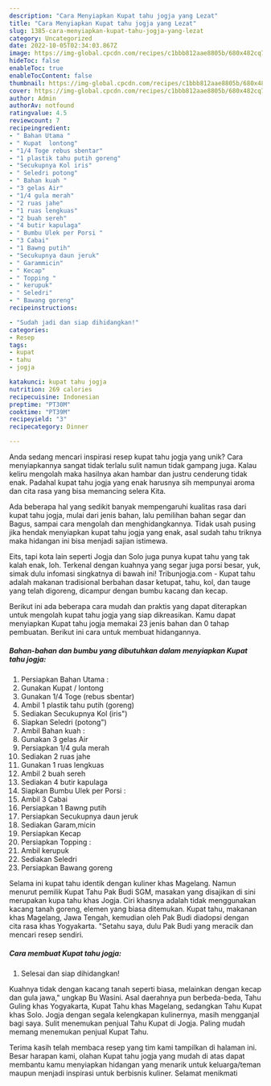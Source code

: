 ```yaml
---
description: "Cara Menyiapkan Kupat tahu jogja yang Lezat"
title: "Cara Menyiapkan Kupat tahu jogja yang Lezat"
slug: 1385-cara-menyiapkan-kupat-tahu-jogja-yang-lezat
category: Uncategorized
date: 2022-10-05T02:34:03.867Z
image: https://img-global.cpcdn.com/recipes/c1bbb812aae8805b/680x482cq70/kupat-tahu-jogja-foto-resep-utama.jpg
hideToc: false
enableToc: true
enableTocContent: false
thumbnail: https://img-global.cpcdn.com/recipes/c1bbb812aae8805b/680x482cq70/kupat-tahu-jogja-foto-resep-utama.jpg
cover: https://img-global.cpcdn.com/recipes/c1bbb812aae8805b/680x482cq70/kupat-tahu-jogja-foto-resep-utama.jpg
author: Admin
authorAv: notfound
ratingvalue: 4.5
reviewcount: 7
recipeingredient:
- " Bahan Utama "
- " Kupat  lontong"
- "1/4 Toge rebus sbentar"
- "1 plastik tahu putih goreng"
- "Secukupnya Kol iris"
- " Seledri potong"
- " Bahan kuah "
- "3 gelas Air"
- "1/4 gula merah"
- "2 ruas jahe"
- "1 ruas lengkuas"
- "2 buah sereh"
- "4 butir kapulaga"
- " Bumbu Ulek per Porsi "
- "3 Cabai"
- "1 Bawng putih"
- "Secukupnya daun jeruk"
- " Garammicin"
- " Kecap"
- " Topping "
- " kerupuk"
- " Seledri"
- " Bawang goreng"
recipeinstructions:

- "Sudah jadi dan siap dihidangkan!"
categories:
- Resep
tags:
- kupat
- tahu
- jogja

katakunci: kupat tahu jogja 
nutrition: 269 calories
recipecuisine: Indonesian
preptime: "PT30M"
cooktime: "PT39M"
recipeyield: "3"
recipecategory: Dinner

---
```





Anda sedang mencari inspirasi resep kupat tahu jogja yang unik? Cara menyiapkannya sangat tidak terlalu sulit namun tidak gampang juga. Kalau keliru mengolah maka hasilnya akan hambar dan justru cenderung tidak enak. Padahal kupat tahu jogja yang enak harusnya sih mempunyai aroma dan cita rasa yang bisa memancing selera Kita.





Ada beberapa hal yang sedikit banyak mempengaruhi kualitas rasa dari kupat tahu jogja, mulai dari jenis bahan, lalu pemilihan bahan segar dan Bagus, sampai cara mengolah dan menghidangkannya. Tidak usah pusing jika hendak menyiapkan kupat tahu jogja yang enak,      asal sudah tahu triknya maka hidangan ini bisa menjadi sajian istimewa.














Eits, tapi kota lain seperti Jogja dan Solo juga punya kupat tahu yang tak kalah enak, loh. Terkenal dengan kuahnya yang segar juga porsi besar, yuk, simak dulu infomasi singkatnya di bawah ini! Tribunjogja.com - Kupat tahu adalah makanan tradisional berbahan dasar ketupat, tahu, kol, dan tauge yang telah digoreng, dicampur dengan bumbu kacang dan kecap.






Berikut ini ada beberapa cara mudah dan praktis yang dapat diterapkan untuk mengolah kupat tahu jogja yang siap dikreasikan. Kamu dapat menyiapkan Kupat tahu jogja memakai 23 jenis bahan dan 0 tahap pembuatan. Berikut ini cara untuk membuat hidangannya.

<!--inarticleads1-->

##### Bahan-bahan dan bumbu yang dibutuhkan dalam menyiapkan Kupat tahu jogja:

1. Persiapkan  Bahan Utama :
1. Gunakan  Kupat / lontong
1. Gunakan 1/4 Toge (rebus sbentar)
1. Ambil 1 plastik tahu putih (goreng)
1. Sediakan Secukupnya Kol (iris&#34;)
1. Siapkan  Seledri (potong&#34;)
1. Ambil  Bahan kuah :
1. Gunakan 3 gelas Air
1. Persiapkan 1/4 gula merah
1. Sediakan 2 ruas jahe
1. Gunakan 1 ruas lengkuas
1. Ambil 2 buah sereh
1. Sediakan 4 butir kapulaga
1. Siapkan  Bumbu Ulek per Porsi :
1. Ambil 3 Cabai
1. Persiapkan 1 Bawng putih
1. Persiapkan Secukupnya daun jeruk
1. Sediakan  Garam,micin
1. Persiapkan  Kecap
1. Persiapkan  Topping :
1. Ambil  kerupuk
1. Sediakan  Seledri
1. Persiapkan  Bawang goreng


Selama ini kupat tahu identik dengan kuliner khas Magelang. Namun menurut pemilik Kupat Tahu Pak Budi SGM, masakan yang disajikan di sini merupakan kupa tahu khas Jogja. Ciri khasnya adalah tidak menggunakan kacang tanah goreng, elemen yang biasa ditemukan. Kupat tahu, makanan khas Magelang, Jawa Tengah, kemudian oleh Pak Budi diadopsi dengan cita rasa khas Yogyakarta. &#34;Setahu saya, dulu Pak Budi yang meracik dan mencari resep sendiri. 

<!--inarticleads2-->

##### Cara membuat Kupat tahu jogja:


1. Selesai dan siap dihidangkan!

Kuahnya tidak dengan kacang tanah seperti biasa, melainkan dengan kecap dan gula jawa,&#34; ungkap Bu Wasini. Asal daerahnya pun berbeda-beda, Tahu Guling khas Yogyakarta, Kupat Tahu khas Magelang, sedangkan Tahu Kupat khas Solo. Jogja dengan segala kelengkapan kulinernya, masih mengganjal bagi saya. Sulit menemukan penjual Tahu Kupat di Jogja. Paling mudah memang menemukan penjual Kupat Tahu. 

Terima kasih telah membaca resep yang tim kami tampilkan di halaman ini. Besar harapan kami, olahan Kupat tahu jogja yang mudah di atas dapat membantu kamu menyiapkan hidangan yang menarik untuk keluarga/teman maupun menjadi inspirasi untuk berbisnis kuliner. Selamat menikmati
